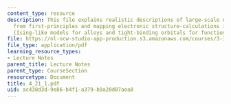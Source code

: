 ```yaml
---
content_type: resource
description: This file explains realistic descriptions of large-scale nanostructures
  from first-principles and mapping electronic structure-calculations into model Hamiltonians
  (Ising-like models for alloys and tight-binding orbitals for functionalized nanotubes).
file: https://ol-ocw-studio-app-production.s3.amazonaws.com/courses/3-320-atomistic-computer-modeling-of-materials-sma-5107-spring-2005/ac438d3d9e86b4f1a379b9a20d07aea8_4_21_1.pdf
file_type: application/pdf
learning_resource_types:
- Lecture Notes
parent_title: Lecture Notes
parent_type: CourseSection
resourcetype: Document
title: 4_21_1.pdf
uid: ac438d3d-9e86-b4f1-a379-b9a20d07aea8
---
```

